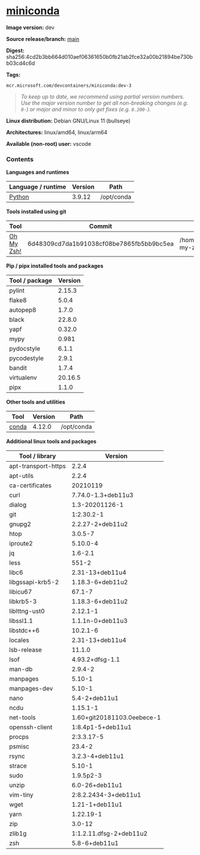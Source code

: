 # [miniconda](https://github.com/devcontainers/images/tree/main/src/miniconda)

**Image version:** dev

**Source release/branch:** [main](https://github.com/devcontainers/images/tree/main/src/miniconda)

**Digest:** sha256:4cd2b3bb664d010aef06361650b0fb21ab2fce32a00b21894be730bb03cd4c6d

**Tags:**
```
mcr.microsoft.com/devcontainers/miniconda:dev-3
```
> *To keep up to date, we recommend using partial version numbers. Use the major version number to get all non-breaking changes (e.g. `0-`) or major and minor to only get fixes (e.g. `0.200-`).*

**Linux distribution:** Debian GNU/Linux 11 (bullseye)

**Architectures:** linux/amd64, linux/arm64

**Available (non-root) user:** vscode

### Contents
**Languages and runtimes**

| Language / runtime | Version | Path |
|--------------------|---------|------|
| [Python](https://www.python.org/) | 3.9.12 | /opt/conda |

**Tools installed using git**

| Tool | Commit | Path |
|------|--------|------|
| [Oh My Zsh!](https://github.com/ohmyzsh/ohmyzsh) | 6d48309cd7da1b91038cf08be7865fb5bb9bc5ea | /home/vscode/.oh-my-zsh |

**Pip / pipx installed tools and packages**

| Tool / package | Version |
|----------------|---------|
| pylint | 2.15.3 |
| flake8 | 5.0.4 |
| autopep8 | 1.7.0 |
| black | 22.8.0 |
| yapf | 0.32.0 |
| mypy | 0.981 |
| pydocstyle | 6.1.1 |
| pycodestyle | 2.9.1 |
| bandit | 1.7.4 |
| virtualenv | 20.16.5 |
| pipx | 1.1.0 |

**Other tools and utilities**

| Tool | Version | Path |
|------|---------|------|
| [conda](https://github.com/conda/conda) | 4.12.0 | /opt/conda |

**Additional linux tools and packages**

| Tool / library | Version |
|----------------|---------|
| apt-transport-https | 2.2.4 |
| apt-utils | 2.2.4 |
| ca-certificates | 20210119 |
| curl | 7.74.0-1.3+deb11u3 |
| dialog | 1.3-20201126-1 |
| git | 1:2.30.2-1 |
| gnupg2 | 2.2.27-2+deb11u2 |
| htop | 3.0.5-7 |
| iproute2 | 5.10.0-4 |
| jq | 1.6-2.1 |
| less | 551-2 |
| libc6 | 2.31-13+deb11u4 |
| libgssapi-krb5-2 | 1.18.3-6+deb11u2 |
| libicu67 | 67.1-7 |
| libkrb5-3 | 1.18.3-6+deb11u2 |
| liblttng-ust0 | 2.12.1-1 |
| libssl1.1 | 1.1.1n-0+deb11u3 |
| libstdc++6 | 10.2.1-6 |
| locales | 2.31-13+deb11u4 |
| lsb-release | 11.1.0 |
| lsof | 4.93.2+dfsg-1.1 |
| man-db | 2.9.4-2 |
| manpages | 5.10-1 |
| manpages-dev | 5.10-1 |
| nano | 5.4-2+deb11u1 |
| ncdu | 1.15.1-1 |
| net-tools | 1.60+git20181103.0eebece-1 |
| openssh-client | 1:8.4p1-5+deb11u1 |
| procps | 2:3.3.17-5 |
| psmisc | 23.4-2 |
| rsync | 3.2.3-4+deb11u1 |
| strace | 5.10-1 |
| sudo | 1.9.5p2-3 |
| unzip | 6.0-26+deb11u1 |
| vim-tiny | 2:8.2.2434-3+deb11u1 |
| wget | 1.21-1+deb11u1 |
| yarn | 1.22.19-1 |
| zip | 3.0-12 |
| zlib1g | 1:1.2.11.dfsg-2+deb11u2 |
| zsh | 5.8-6+deb11u1 |

